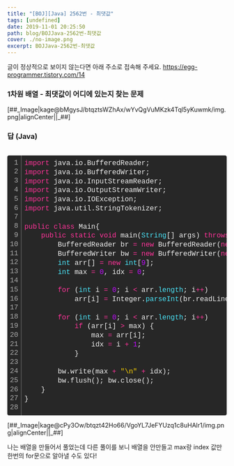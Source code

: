 ```yaml
---
title: "[BOJ][Java] 2562번 - 최댓값"
tags: [undefined]
date: 2019-11-01 20:25:50
path: blog/BOJJava-2562번-최댓값
cover: ./no-image.png
excerpt: BOJJava-2562번-최댓값
---
```

글이 정상적으로 보이지 않는다면 아래 주소로 접속해 주세요.
https://egg-programmer.tistory.com/14
<h3 data-ke-size="size23">1차원 배열 - 최댓값이 어디에 있는지 찾는 문제</h3>

\[\#\#\_Image|kage@bMgysJ/btqztsWZhAx/wYvQgVuMKzk4Tql5yKuwmk/img.png|alignCenter||\_\#\#\]

<h3 data-ke-size="size23">답 (Java)</h3>

<div class="colorscripter-code" style="color: #f0f0f0; font-family: Consolas, 'Liberation Mono', Menlo, Courier, monospace !important; position: relative !important; overflow: auto;">&nbsp;</div>

<div class="colorscripter-code" style="color: #f0f0f0; font-family: Consolas, 'Liberation Mono', Menlo, Courier, monospace !important; position: relative !important; overflow: auto;">
<table cellpadding="0" cellspacing="0" class="colorscripter-code-table" style="margin: 0; padding: 0; border: none; background-color: #272727; border-radius: 4px;">
<tbody>
<tr>
<td style="padding: 6px; border-right: 2px solid #4f4f4f;">
<div style="margin: 0; padding: 0; word-break: normal; text-align: right; color: #aaa; font-family: Consolas, 'Liberation Mono', Menlo, Courier, monospace !important; line-height: 130%;">
<div style="line-height: 130%;">1</div>
<div style="line-height: 130%;">2</div>
<div style="line-height: 130%;">3</div>
<div style="line-height: 130%;">4</div>
<div style="line-height: 130%;">5</div>
<div style="line-height: 130%;">6</div>
<div style="line-height: 130%;">7</div>
<div style="line-height: 130%;">8</div>
<div style="line-height: 130%;">9</div>
<div style="line-height: 130%;">10</div>
<div style="line-height: 130%;">11</div>
<div style="line-height: 130%;">12</div>
<div style="line-height: 130%;">13</div>
<div style="line-height: 130%;">14</div>
<div style="line-height: 130%;">15</div>
<div style="line-height: 130%;">16</div>
<div style="line-height: 130%;">17</div>
<div style="line-height: 130%;">18</div>
<div style="line-height: 130%;">19</div>
<div style="line-height: 130%;">20</div>
<div style="line-height: 130%;">21</div>
<div style="line-height: 130%;">22</div>
<div style="line-height: 130%;">23</div>
<div style="line-height: 130%;">24</div>
<div style="line-height: 130%;">25</div>
<div style="line-height: 130%;">26</div>
<div style="line-height: 130%;">27</div>
<div style="line-height: 130%;">28</div>
</div>
</td>
<td style="padding: 6px 0; text-align: left;">
<div style="margin: 0; padding: 0; color: #f0f0f0; font-family: Consolas, 'Liberation Mono', Menlo, Courier, monospace !important; line-height: 130%;">
<div style="padding: 0 6px; white-space: pre; line-height: 130%;"><span style="color: #ff3399;">import</span>&nbsp;java.io.BufferedReader;</div>
<div style="padding: 0 6px; white-space: pre; line-height: 130%;"><span style="color: #ff3399;">import</span>&nbsp;java.io.BufferedWriter;</div>
<div style="padding: 0 6px; white-space: pre; line-height: 130%;"><span style="color: #ff3399;">import</span>&nbsp;java.io.InputStreamReader;</div>
<div style="padding: 0 6px; white-space: pre; line-height: 130%;"><span style="color: #ff3399;">import</span>&nbsp;java.io.OutputStreamWriter;</div>
<div style="padding: 0 6px; white-space: pre; line-height: 130%;"><span style="color: #ff3399;">import</span>&nbsp;java.io.IOException;</div>
<div style="padding: 0 6px; white-space: pre; line-height: 130%;"><span style="color: #ff3399;">import</span>&nbsp;java.util.StringTokenizer;</div>
<div style="padding: 0 6px; white-space: pre; line-height: 130%;">&nbsp;</div>
<div style="padding: 0 6px; white-space: pre; line-height: 130%;"><span style="color: #ff3399;">public</span>&nbsp;<span style="color: #ff3399;">class</span>&nbsp;Main{</div>
<div style="padding: 0 6px; white-space: pre; line-height: 130%;">&nbsp;&nbsp;&nbsp;&nbsp;<span style="color: #ff3399;">public</span>&nbsp;<span style="color: #ff3399;">static</span>&nbsp;<span style="color: #ff3399;">void</span>&nbsp;main(<span style="color: #4be6fa;">String</span>[]&nbsp;args)&nbsp;<span style="color: #ff3399;">throws</span>&nbsp;IOException{</div>
<div style="padding: 0 6px; white-space: pre; line-height: 130%;">&nbsp;&nbsp;&nbsp;&nbsp;&nbsp;&nbsp;&nbsp;&nbsp;BufferedReader&nbsp;br&nbsp;<span style="color: #0086b3;"></span><span style="color: #ff3399;">=</span>&nbsp;<span style="color: #ff3399;">new</span>&nbsp;BufferedReader(<span style="color: #ff3399;">new</span>&nbsp;InputStreamReader((<span style="color: #4be6fa;">System</span>.<span style="color: #4be6fa;">in</span>)));</div>
<div style="padding: 0 6px; white-space: pre; line-height: 130%;">&nbsp;&nbsp;&nbsp;&nbsp;&nbsp;&nbsp;&nbsp;&nbsp;BufferedWriter&nbsp;bw&nbsp;<span style="color: #0086b3;"></span><span style="color: #ff3399;">=</span>&nbsp;<span style="color: #ff3399;">new</span>&nbsp;BufferedWriter(<span style="color: #ff3399;">new</span>&nbsp;OutputStreamWriter((<span style="color: #4be6fa;">System</span>.<span style="color: #4be6fa;">out</span>)));</div>
<div style="padding: 0 6px; white-space: pre; line-height: 130%;">&nbsp;&nbsp;&nbsp;&nbsp;&nbsp;&nbsp;&nbsp;&nbsp;<span style="color: #4be6fa;">int</span>&nbsp;arr[]&nbsp;<span style="color: #0086b3;"></span><span style="color: #ff3399;">=</span>&nbsp;<span style="color: #ff3399;">new</span>&nbsp;<span style="color: #4be6fa;">int</span>[<span style="color: #c10aff;">9</span>];&nbsp;&nbsp;&nbsp;</div>
<div style="padding: 0 6px; white-space: pre; line-height: 130%;">&nbsp;&nbsp;&nbsp;&nbsp;&nbsp;&nbsp;&nbsp;&nbsp;<span style="color: #4be6fa;">int</span>&nbsp;max&nbsp;<span style="color: #0086b3;"></span><span style="color: #ff3399;">=</span>&nbsp;<span style="color: #c10aff;">0</span>,&nbsp;idx&nbsp;<span style="color: #0086b3;"></span><span style="color: #ff3399;">=</span>&nbsp;<span style="color: #c10aff;">0</span>;</div>
<div style="padding: 0 6px; white-space: pre; line-height: 130%;">&nbsp;&nbsp;&nbsp;&nbsp;&nbsp;&nbsp;&nbsp;&nbsp;</div>
<div style="padding: 0 6px; white-space: pre; line-height: 130%;">&nbsp;&nbsp;&nbsp;&nbsp;&nbsp;&nbsp;&nbsp;&nbsp;<span style="color: #ff3399;">for</span>&nbsp;(<span style="color: #4be6fa;">int</span>&nbsp;i&nbsp;<span style="color: #0086b3;"></span><span style="color: #ff3399;">=</span>&nbsp;<span style="color: #c10aff;">0</span>;&nbsp;i&nbsp;<span style="color: #0086b3;"></span><span style="color: #ff3399;">&lt;</span>&nbsp;arr.<span style="color: #4be6fa;">length</span>;&nbsp;i<span style="color: #0086b3;"></span><span style="color: #ff3399;">+</span><span style="color: #0086b3;"></span><span style="color: #ff3399;">+</span>)</div>
<div style="padding: 0 6px; white-space: pre; line-height: 130%;">&nbsp;&nbsp;&nbsp;&nbsp;&nbsp;&nbsp;&nbsp;&nbsp;&nbsp;&nbsp;&nbsp;&nbsp;arr[i]&nbsp;<span style="color: #0086b3;"></span><span style="color: #ff3399;">=</span>&nbsp;Integer.<span style="color: #4be6fa;">parseInt</span>(br.readLine());</div>
<div style="padding: 0 6px; white-space: pre; line-height: 130%;">&nbsp;&nbsp;&nbsp;&nbsp;&nbsp;&nbsp;&nbsp;&nbsp;</div>
<div style="padding: 0 6px; white-space: pre; line-height: 130%;">&nbsp;&nbsp;&nbsp;&nbsp;&nbsp;&nbsp;&nbsp;&nbsp;<span style="color: #ff3399;">for</span>&nbsp;(<span style="color: #4be6fa;">int</span>&nbsp;i&nbsp;<span style="color: #0086b3;"></span><span style="color: #ff3399;">=</span>&nbsp;<span style="color: #c10aff;">0</span>;&nbsp;i&nbsp;<span style="color: #0086b3;"></span><span style="color: #ff3399;">&lt;</span>&nbsp;arr.<span style="color: #4be6fa;">length</span>;&nbsp;i<span style="color: #0086b3;"></span><span style="color: #ff3399;">+</span><span style="color: #0086b3;"></span><span style="color: #ff3399;">+</span>)</div>
<div style="padding: 0 6px; white-space: pre; line-height: 130%;">&nbsp;&nbsp;&nbsp;&nbsp;&nbsp;&nbsp;&nbsp;&nbsp;&nbsp;&nbsp;&nbsp;&nbsp;<span style="color: #ff3399;">if</span>&nbsp;(arr[i]&nbsp;<span style="color: #0086b3;"></span><span style="color: #ff3399;">&gt;</span>&nbsp;max)&nbsp;{</div>
<div style="padding: 0 6px; white-space: pre; line-height: 130%;">&nbsp;&nbsp;&nbsp;&nbsp;&nbsp;&nbsp;&nbsp;&nbsp;&nbsp;&nbsp;&nbsp;&nbsp;&nbsp;&nbsp;&nbsp;&nbsp;max&nbsp;<span style="color: #0086b3;"></span><span style="color: #ff3399;">=</span>&nbsp;arr[i];</div>
<div style="padding: 0 6px; white-space: pre; line-height: 130%;">&nbsp;&nbsp;&nbsp;&nbsp;&nbsp;&nbsp;&nbsp;&nbsp;&nbsp;&nbsp;&nbsp;&nbsp;&nbsp;&nbsp;&nbsp;&nbsp;idx&nbsp;<span style="color: #0086b3;"></span><span style="color: #ff3399;">=</span>&nbsp;i&nbsp;<span style="color: #0086b3;"></span><span style="color: #ff3399;">+</span>&nbsp;<span style="color: #c10aff;">1</span>;</div>
<div style="padding: 0 6px; white-space: pre; line-height: 130%;">&nbsp;&nbsp;&nbsp;&nbsp;&nbsp;&nbsp;&nbsp;&nbsp;&nbsp;&nbsp;&nbsp;&nbsp;}</div>
<div style="padding: 0 6px; white-space: pre; line-height: 130%;">&nbsp;&nbsp;&nbsp;&nbsp;&nbsp;&nbsp;&nbsp;&nbsp;&nbsp;&nbsp;&nbsp;&nbsp;&nbsp;&nbsp;&nbsp;&nbsp;&nbsp;&nbsp;&nbsp;&nbsp;</div>
<div style="padding: 0 6px; white-space: pre; line-height: 130%;">&nbsp;&nbsp;&nbsp;&nbsp;&nbsp;&nbsp;&nbsp;&nbsp;bw.write(max&nbsp;<span style="color: #0086b3;"></span><span style="color: #ff3399;">+</span>&nbsp;<span style="color: #ffd500;">"\n"</span>&nbsp;<span style="color: #0086b3;"></span><span style="color: #ff3399;">+</span>&nbsp;idx);</div>
<div style="padding: 0 6px; white-space: pre; line-height: 130%;">&nbsp;&nbsp;&nbsp;&nbsp;&nbsp;&nbsp;&nbsp;&nbsp;bw.flush();&nbsp;bw.close();</div>
<div style="padding: 0 6px; white-space: pre; line-height: 130%;">&nbsp;&nbsp;&nbsp;&nbsp;}</div>
<div style="padding: 0 6px; white-space: pre; line-height: 130%;">}</div>
<div style="padding: 0 6px; white-space: pre; line-height: 130%;">&nbsp;</div>
</div>
<div style="text-align: right; margin-top: -13px; margin-right: 5px; font-size: 9px; font-style: italic;"><a href="http://colorscripter.com/info#e" rel="noopener" style="color: #4f4f4ftext-decoration:none;" target="_blank">Colored by Color Scripter</a></div>
</td>
<td style="vertical-align: bottom; padding: 0 2px 4px 0;"><a href="http://colorscripter.com/info#e" rel="noopener" style="text-decoration: none; color: white;" target="_blank"><span style="font-size: 9px; word-break: normal; background-color: #4f4f4f; color: white; border-radius: 10px; padding: 1px;">cs</span></a></td>
</tr>
</tbody>
</table>
</div>

\[\#\#\_Image|kage@cPy3Ow/btqzt42Ho66/VgoYL7JeFYUzq1c8uHAlr1/img.png|alignCenter||\_\#\#\]

나는 배열을 만들어서 풀었는데 다른 풀이를 보니 배열을 안만들고 max랑 index 값만 한번의 for문으로 알아낼 수도 있다!

&nbsp;